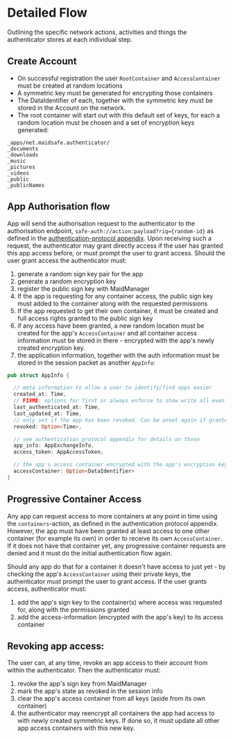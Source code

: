 # Detailed Flow

Outlining the specific network actions, activities and things the authenticator stores at each individual step.

## Create Account

 - On successful registration the user `RootContainer` and `AccessContainer` must be created at random locations
 - A symmetric key must be generated for encrypting those containers
 - The DataIdentifier of each, together with the symmetric key must be stored in the Account on the network.
 - The root container will start out with this default set of keys, for each a random location must be chosen and a set of encryption keys generated:

```
_apps/net.maidsafe.authenticator/
_documents
_downloads
_music
_pictures
_videos
_public
_publicNames
```


## App Authorisation flow

App will send the authorisation request to the authenticator to the authorisation endpoint, `safe-auth://action:payload?riq={random-id}` as defined in the [authentication-protocol appendix](./authentication-protocol.md). Upon receiving such a request, the authenticator may grant directly access if the user has granted this app access before, or must prompt the user to grant access. Should the user grant access the authenticator must:

 1. generate a random sign key pair for the app
 2. generate a random encryption key
 3. register the public sign key with MaidManager
 4. If the app is requesting for any container access, the public sign key must added to the container along with the requested permissions
 5. If the app requested to get their own container, it must be created and full access rights granted to the public sign key
 6. if any access have been granted, a new random location must be created for the app's `AccessContainer` and all container access information must be stored in there - encrypted with the app's newly created encryption key.
 7. the application information, together with the auth information must be stored in the session packet as another `AppInfo`:

```rust
pub struct AppInfo {

  // meta information to allow a user to identify/find apps easier
  created_at: Time,
  // FIXME: options for first or always enforce to show write all even if its the same value?
  last_authenticated_at: Time,
  last_updated_at: Time,
  // only set if the app has been revoked. Can be unset again if granted access again
  revoked: Option<Time>,

  // see authentication protocol appendix for details on those
  app_info: AppExchangeInfo,
  access_token: AppAccessToken,

  // the app's access container encrypted with the app's encryption key
  accessContainer: Option<DataIdentifier>
}
```


## Progressive Container Access

Any app can request access to more containers at any point in time using the `containers`-action, as defined in the authentication protocol appendix. However, the app must have been granted at least access to one other container (for example its own) in order to receive its own `AccessContainer`. If it does not have that container yet, any progressive container requests are denied and it must do the initial authentication flow again.

Should any app do that for a container it doesn't have access to just yet - by checking the app's `AccessContainer` using their private keys, the authenticator must prompt the user to grant access. If the user grants access, authenticator must:

1. add the app's sign key to the container(s) where access was requested for, along with the permissions granted
2. add the access-information (encrypted with the app's key) to its access container

## Revoking app access:

The user can, at any time, revoke an app access to their account from within the authenticator. Then the authenticator must:

 1. revoke the app's sign key from MaidManager
 2. mark the app's state as revoked in the session info
 3. clear the app's access container from all keys (aside from its own container)
 4. the authenticator may reencrypt all containers the app had access to with newly created symmetric keys. If done so, it must update all other app access containers with this new key.
